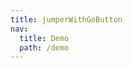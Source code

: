 ```yaml
---
title: jumperWithGoButton
nav:
  title: Demo
  path: /demo
---
```


<code src="../examples/jumperWithGoButton.tsx"></code>
